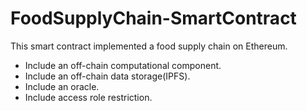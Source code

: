 # FoodSupplyChain-SmartContract

This smart contract implemented a food supply chain on Ethereum.

- Include an off-chain computational component.
- Include an off-chain data storage(IPFS).
- Include an oracle.
- Include access role restriction.
